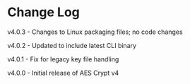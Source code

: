 # Change Log

v4.0.3
    - Changes to Linux packaging files; no code changes

v4.0.2
    - Updated to include latest CLI binary

v4.0.1
    - Fix for legacy key file handling

v4.0.0
    - Initial release of AES Crypt v4
